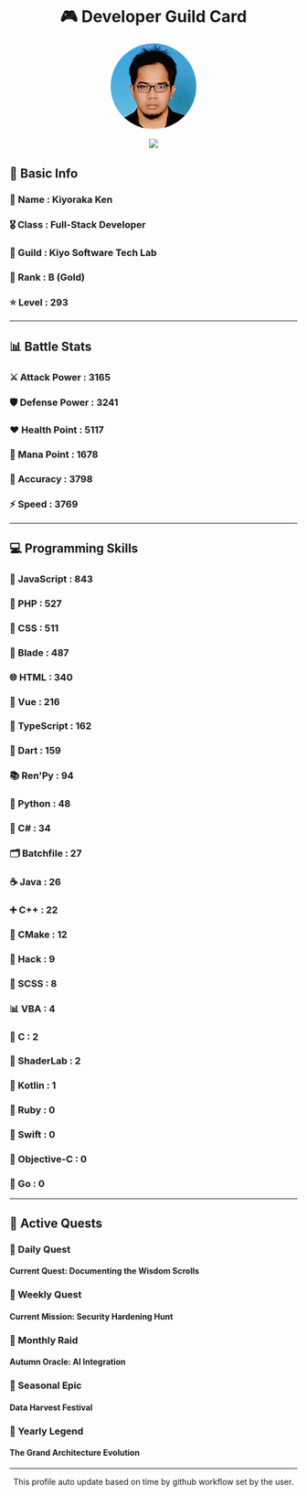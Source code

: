 <div align="center">

# 🎮 Developer Guild Card

<!-- Replace with your profile image -->
<img src="./assets/profile.png" width="150" height="150" style="border-radius: 50%"/>

![](https://komarev.com/ghpvc/?username=Kiyoraka&style=flat)
</div>

##  📌 Basic Info
### 👤 Name : Kiyoraka Ken
### 🎖️ Class : Full-Stack Developer
### 🎪 Guild : Kiyo Software Tech Lab 
### 🥇 Rank : B (Gold)
### ⭐ Level : 293

---
## 📊 Battle Stats

### ⚔️ Attack Power  : 3165 
### 🛡️ Defense Power : 3241 
### ❤️ Health Point  : 5117 
### 🔮 Mana Point    : 1678 
### 🎯 Accuracy      : 3798 
### ⚡ Speed         : 3769

---
## 💻 Programming Skills

### 📜 JavaScript : 843
### 🐘 PHP : 527
### 🎨 CSS : 511
### 🧷 Blade : 487
### 🌐 HTML : 340
### 💚 Vue : 216
### 🔷 TypeScript : 162
### 🎯 Dart : 159
### 📚 Ren'Py : 94
### 🐍 Python : 48
### 🎯 C# : 34
### 🗂️ Batchfile : 27
### ☕ Java : 26
### ➕ C++ : 22
### 🧱 CMake : 12
### 🧬 Hack : 9
### 🎨 SCSS : 8
### 📊 VBA : 4
### 🎯 C : 2
### 📄 ShaderLab : 2
### 🔰 Kotlin : 1
### 💎 Ruby : 0
### 📱 Swift : 0
### 🍎 Objective-C : 0
### 🐹 Go : 0

---
## 📜 Active Quests

### 🌅 Daily Quest

#### Current Quest: Documenting the Wisdom Scrolls

### 📅 Weekly Quest
#### Current Mission: Security Hardening Hunt

### 🌙 Monthly Raid
#### Autumn Oracle: AI Integration

### 🌠 Seasonal Epic
#### Data Harvest Festival

### 👑 Yearly Legend
#### The Grand Architecture Evolution

---
<div align="center">
  This profile auto update based on time by github workflow set by the user.
</div>